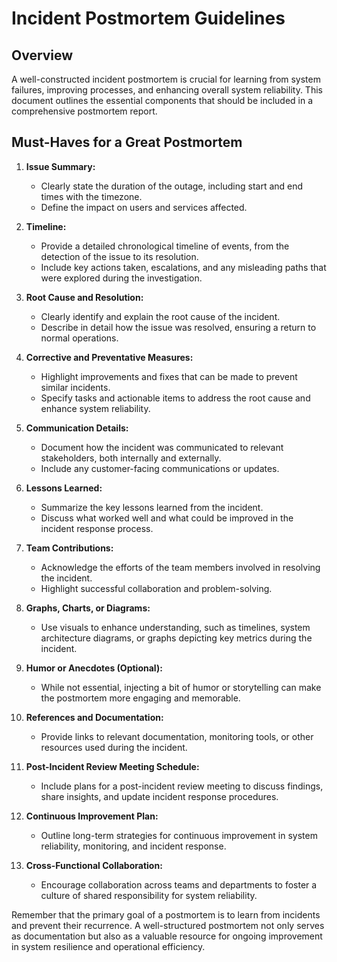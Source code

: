 # Incident Postmortem Guidelines

## Overview

A well-constructed incident postmortem is crucial for learning from system failures, improving processes, and enhancing overall system reliability. This document outlines the essential components that should be included in a comprehensive postmortem report.

## Must-Haves for a Great Postmortem

1. **Issue Summary:**
   - Clearly state the duration of the outage, including start and end times with the timezone.
   - Define the impact on users and services affected.

2. **Timeline:**
   - Provide a detailed chronological timeline of events, from the detection of the issue to its resolution.
   - Include key actions taken, escalations, and any misleading paths that were explored during the investigation.

3. **Root Cause and Resolution:**
   - Clearly identify and explain the root cause of the incident.
   - Describe in detail how the issue was resolved, ensuring a return to normal operations.

4. **Corrective and Preventative Measures:**
   - Highlight improvements and fixes that can be made to prevent similar incidents.
   - Specify tasks and actionable items to address the root cause and enhance system reliability.

5. **Communication Details:**
   - Document how the incident was communicated to relevant stakeholders, both internally and externally.
   - Include any customer-facing communications or updates.

6. **Lessons Learned:**
   - Summarize the key lessons learned from the incident.
   - Discuss what worked well and what could be improved in the incident response process.

7. **Team Contributions:**
   - Acknowledge the efforts of the team members involved in resolving the incident.
   - Highlight successful collaboration and problem-solving.

8. **Graphs, Charts, or Diagrams:**
   - Use visuals to enhance understanding, such as timelines, system architecture diagrams, or graphs depicting key metrics during the incident.

9. **Humor or Anecdotes (Optional):**
   - While not essential, injecting a bit of humor or storytelling can make the postmortem more engaging and memorable.

10. **References and Documentation:**
    - Provide links to relevant documentation, monitoring tools, or other resources used during the incident.

11. **Post-Incident Review Meeting Schedule:**
    - Include plans for a post-incident review meeting to discuss findings, share insights, and update incident response procedures.

12. **Continuous Improvement Plan:**
    - Outline long-term strategies for continuous improvement in system reliability, monitoring, and incident response.

13. **Cross-Functional Collaboration:**
    - Encourage collaboration across teams and departments to foster a culture of shared responsibility for system reliability.

Remember that the primary goal of a postmortem is to learn from incidents and prevent their recurrence. A well-structured postmortem not only serves as documentation but also as a valuable resource for ongoing improvement in system resilience and operational efficiency.

